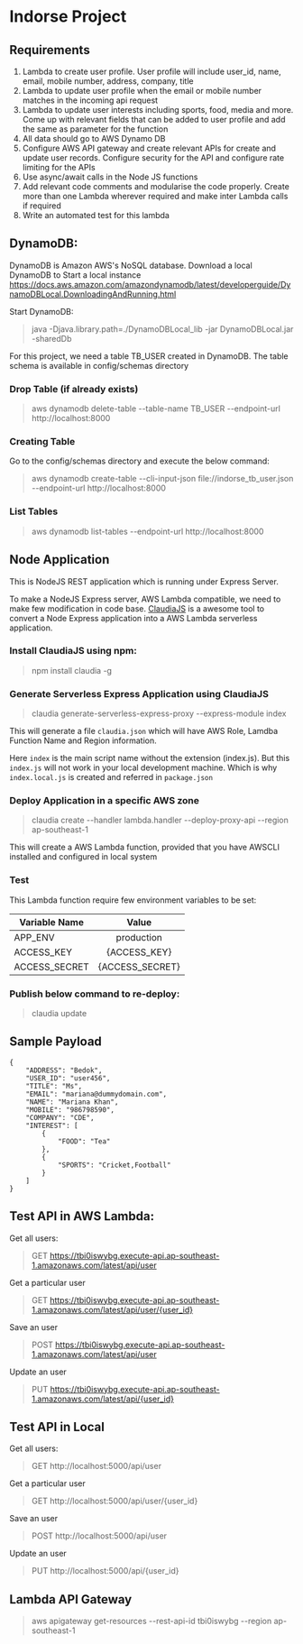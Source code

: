 # Indorse Project 

## Requirements

1. Lambda to create user profile. User profile will include user_id, name, email, mobile number, address, company, title
2. Lambda to update user profile when the email or mobile number matches in the incoming api request
3. Lambda to update user interests  including sports, food, media and more. Come up with relevant fields that can be added to user profile and add the same as parameter for the function
4. All data should go to AWS Dynamo DB
5. Configure AWS API gateway and create relevant APIs for create and update user records. Configure security for the API and configure rate limiting for the APIs
6. Use async/await calls in the Node JS functions
7. Add relevant code comments and modularise the code properly. Create more than one Lambda wherever required and make inter Lambda calls if required
8. Write an automated test for this lambda

## DynamoDB:
DynamoDB is Amazon AWS's NoSQL database. Download a local DynamoDB to Start a local instance
https://docs.aws.amazon.com/amazondynamodb/latest/developerguide/DynamoDBLocal.DownloadingAndRunning.html

Start DynamoDB:
> java -Djava.library.path=./DynamoDBLocal_lib -jar DynamoDBLocal.jar -sharedDb

For this project, we need a table TB_USER created in DynamoDB. The table schema is available in config/schemas directory

### Drop Table (if already exists)
> aws dynamodb delete-table --table-name TB_USER --endpoint-url http://localhost:8000

### Creating Table
Go to the config/schemas directory and execute the below command:
> aws dynamodb create-table --cli-input-json file://indorse_tb_user.json --endpoint-url http://localhost:8000

### List Tables
> aws dynamodb list-tables --endpoint-url http://localhost:8000

## Node Application
This is NodeJS REST application which is running under Express Server.

To make a NodeJS Express server, AWS Lambda compatible, we need to make few modification in code base.
[ClaudiaJS](https://claudiajs.com/) is a awesome tool to convert a Node Express application into a AWS Lambda serverless application.

### Install ClaudiaJS using npm:
> npm install claudia -g

### Generate Serverless Express Application using ClaudiaJS
>claudia generate-serverless-express-proxy --express-module index

This will generate a file ```claudia.json``` which will have AWS Role, Lamdba Function Name and Region information.

Here ```index``` is the main script name without the extension (index.js).
But this ```index.js``` will not work in your local development machine. Which is why ```index.local.js``` is created and referred in ```package.json```

### Deploy Application in a specific AWS zone 
>claudia create --handler lambda.handler --deploy-proxy-api --region ap-southeast-1

This will create a AWS Lambda function, provided that you have AWSCLI installed and configured in local system

### Test
This Lambda function require few environment variables to be set:

| Variable Name        | Value                               |
| -------------------- |:-----------------------------------:|
| APP_ENV              | production                          |
| ACCESS_KEY           | {ACCESS_KEY}                        |
| ACCESS_SECRET        | {ACCESS_SECRET}                     |

### Publish below command to re-deploy:
>claudia update

## Sample Payload
```
{
    "ADDRESS": "Bedok",
    "USER_ID": "user456",
    "TITLE": "Ms",
    "EMAIL": "mariana@dummydomain.com",
    "NAME": "Mariana Khan",
    "MOBILE": "986798590",
    "COMPANY": "CDE",
    "INTEREST": [
        {
            "FOOD": "Tea"
        },
        {
            "SPORTS": "Cricket,Football"
        }
    ]
}
```

## Test API in AWS Lambda:

Get all users:
> GET https://tbi0iswybg.execute-api.ap-southeast-1.amazonaws.com/latest/api/user

Get a particular user
> GET https://tbi0iswybg.execute-api.ap-southeast-1.amazonaws.com/latest/api/user/{user_id}

Save an user
> POST https://tbi0iswybg.execute-api.ap-southeast-1.amazonaws.com/latest/api/user

Update an user
> PUT https://tbi0iswybg.execute-api.ap-southeast-1.amazonaws.com/latest/api/{user_id}

## Test API in Local

Get all users:
> GET http://localhost:5000/api/user

Get a particular user
> GET http://localhost:5000/api/user/{user_id}

Save an user
> POST http://localhost:5000/api/user

Update an user
> PUT http://localhost:5000/api/{user_id}


## Lambda API Gateway

> aws apigateway get-resources --rest-api-id tbi0iswybg --region ap-southeast-1